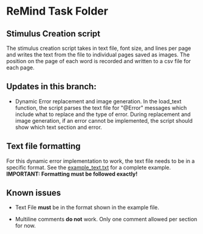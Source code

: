 # ReMind Task Folder

## Stimulus Creation script 

The stimulus creation script takes in text file, font size, and lines per page and writes the text from the file to individual pages saved as images. The position on the page of each word is recorded and written to a csv file for each page. 

## Updates in this branch: 

 - Dynamic Error replacement and image generation. In the load_text function, the script parses the text file for "@Error" messages which include what to replace and the type of error. During replacement and image generation, if an error cannot be implemented, the script should show which text section and error. 

## Text file formatting

 For this dynamic error implementation to work, the text file needs to be in a specific format. See the [example_text.txt](StimulusCreation/example_text/example_text.txt) for a complete example. **IMPORTANT: Formatting must be followed exactly!**

## Known issues 

 - Text File **must** be in the format shown in the example file. 

 - Multiline comments **do not** work. Only one comment allowed per section for now. 
